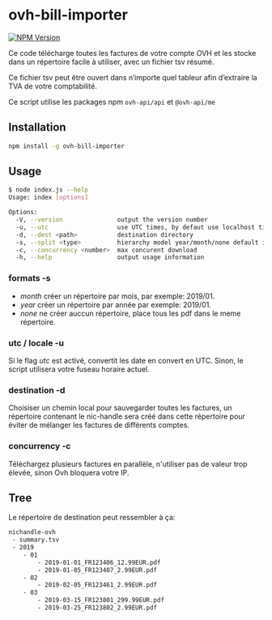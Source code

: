 # ovh-bill-importer

[![NPM Version](https://img.shields.io/npm/v/ovh-bill-importer.svg?style=flat)](https://www.npmjs.org/package/ovh-bill-importer)

Ce code télécharge toutes les factures de votre compte OVH et les stocke dans un répertoire facile à utiliser, avec un fichier tsv résumé.

Ce fichier tsv peut être ouvert dans n’importe quel tableur afin d’extraire la TVA de votre comptabilité.

Ce script utilise les packages npm `ovh-api/api` et `@ovh-api/me`

## Installation

```bash
npm install -g ovh-bill-importer
```

## Usage

```bash
$ node index.js --help
Usage: index [options]

Options:
  -V, --version               output the version number
  -u, --utc                   use UTC times, by defaut use localhost timezone
  -d, --dest <path>           destination directory
  -s, --split <type>          hierarchy model year/month/none default is month (default: "month")
  -c, --concurrency <number>  max concurent download
  -h, --help                  output usage information
```

### formats -s

- *month* créer un répertoire par mois, par exemple: 2019/01.
- *year* créer un répertoire par année par exemple: 2019/01.
- *none* ne créer auccun répertoire, place tous les pdf dans le meme répertoire.

### utc / locale -u

Si le flag *utc* est activé, convertit les date en convert en UTC.
Sinon, le script utilisera votre fuseau horaire actuel.

### destination -d

Choisiser un chemin local pour sauvegarder toutes les factures, un répertoire contenant le nic-handle sera créé dans cette répertoire pour éviter de mélanger les factures de différents comptes.

### concurrency -c

Téléchargez plusieurs factures en parallèle, n'utiliser pas de valeur trop élevée, sinon Ovh bloquera votre IP.

## Tree

Le répertoire de destination peut ressembler à ça:

```bash
nichandle-ovh
 - summary.tsv
 - 2019
    - 01
        - 2019-01-01_FR123406_12.99EUR.pdf
        - 2019-01-05_FR123407_2.99EUR.pdf
    - 02
        - 2019-02-05_FR123461_2.99EUR.pdf
    - 03
        - 2019-03-15_FR123801_299.99EUR.pdf
        - 2019-03-25_FR123802_2.99EUR.pdf
```
